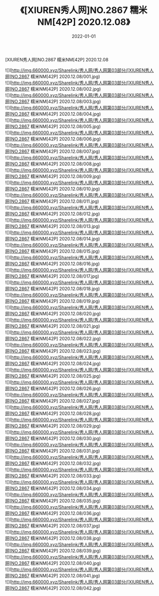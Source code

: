 ﻿---
layout: post
title:  《[XIUREN秀人网]NO.2867 糯米NM[42P] 2020.12.08》
date:   2022-01-01
img: http://img.660000.xyz/Sharelink/秀人网/秀人网第03部分/[XIUREN秀人网]NO.2867 糯米NM[42P] 2020.12.08/000.jpg
categories: [美女, 清纯, 唯美]
---

[XIUREN秀人网]NO.2867 糯米NM[42P] 2020.12.08

 ![](http://img.660000.xyz/Sharelink/秀人网/秀人网第03部分/[XIUREN秀人网]NO.2867 糯米NM[42P] 2020.12.08/001.jpg) <br>![](http://img.660000.xyz/Sharelink/秀人网/秀人网第03部分/[XIUREN秀人网]NO.2867 糯米NM[42P] 2020.12.08/002.jpg) <br>![](http://img.660000.xyz/Sharelink/秀人网/秀人网第03部分/[XIUREN秀人网]NO.2867 糯米NM[42P] 2020.12.08/003.jpg) <br>![](http://img.660000.xyz/Sharelink/秀人网/秀人网第03部分/[XIUREN秀人网]NO.2867 糯米NM[42P] 2020.12.08/004.jpg) <br>![](http://img.660000.xyz/Sharelink/秀人网/秀人网第03部分/[XIUREN秀人网]NO.2867 糯米NM[42P] 2020.12.08/005.jpg) <br>![](http://img.660000.xyz/Sharelink/秀人网/秀人网第03部分/[XIUREN秀人网]NO.2867 糯米NM[42P] 2020.12.08/006.jpg) <br>![](http://img.660000.xyz/Sharelink/秀人网/秀人网第03部分/[XIUREN秀人网]NO.2867 糯米NM[42P] 2020.12.08/007.jpg) <br>![](http://img.660000.xyz/Sharelink/秀人网/秀人网第03部分/[XIUREN秀人网]NO.2867 糯米NM[42P] 2020.12.08/008.jpg) <br>![](http://img.660000.xyz/Sharelink/秀人网/秀人网第03部分/[XIUREN秀人网]NO.2867 糯米NM[42P] 2020.12.08/009.jpg) <br>![](http://img.660000.xyz/Sharelink/秀人网/秀人网第03部分/[XIUREN秀人网]NO.2867 糯米NM[42P] 2020.12.08/010.jpg) <br>![](http://img.660000.xyz/Sharelink/秀人网/秀人网第03部分/[XIUREN秀人网]NO.2867 糯米NM[42P] 2020.12.08/011.jpg) <br>![](http://img.660000.xyz/Sharelink/秀人网/秀人网第03部分/[XIUREN秀人网]NO.2867 糯米NM[42P] 2020.12.08/012.jpg) <br>![](http://img.660000.xyz/Sharelink/秀人网/秀人网第03部分/[XIUREN秀人网]NO.2867 糯米NM[42P] 2020.12.08/013.jpg) <br>![](http://img.660000.xyz/Sharelink/秀人网/秀人网第03部分/[XIUREN秀人网]NO.2867 糯米NM[42P] 2020.12.08/014.jpg) <br>![](http://img.660000.xyz/Sharelink/秀人网/秀人网第03部分/[XIUREN秀人网]NO.2867 糯米NM[42P] 2020.12.08/015.jpg) <br>![](http://img.660000.xyz/Sharelink/秀人网/秀人网第03部分/[XIUREN秀人网]NO.2867 糯米NM[42P] 2020.12.08/016.jpg) <br>![](http://img.660000.xyz/Sharelink/秀人网/秀人网第03部分/[XIUREN秀人网]NO.2867 糯米NM[42P] 2020.12.08/017.jpg) <br>![](http://img.660000.xyz/Sharelink/秀人网/秀人网第03部分/[XIUREN秀人网]NO.2867 糯米NM[42P] 2020.12.08/018.jpg) <br>![](http://img.660000.xyz/Sharelink/秀人网/秀人网第03部分/[XIUREN秀人网]NO.2867 糯米NM[42P] 2020.12.08/019.jpg) <br>![](http://img.660000.xyz/Sharelink/秀人网/秀人网第03部分/[XIUREN秀人网]NO.2867 糯米NM[42P] 2020.12.08/020.jpg) <br>![](http://img.660000.xyz/Sharelink/秀人网/秀人网第03部分/[XIUREN秀人网]NO.2867 糯米NM[42P] 2020.12.08/021.jpg) <br>![](http://img.660000.xyz/Sharelink/秀人网/秀人网第03部分/[XIUREN秀人网]NO.2867 糯米NM[42P] 2020.12.08/022.jpg) <br>![](http://img.660000.xyz/Sharelink/秀人网/秀人网第03部分/[XIUREN秀人网]NO.2867 糯米NM[42P] 2020.12.08/023.jpg) <br>![](http://img.660000.xyz/Sharelink/秀人网/秀人网第03部分/[XIUREN秀人网]NO.2867 糯米NM[42P] 2020.12.08/024.jpg) <br>![](http://img.660000.xyz/Sharelink/秀人网/秀人网第03部分/[XIUREN秀人网]NO.2867 糯米NM[42P] 2020.12.08/025.jpg) <br>![](http://img.660000.xyz/Sharelink/秀人网/秀人网第03部分/[XIUREN秀人网]NO.2867 糯米NM[42P] 2020.12.08/026.jpg) <br>![](http://img.660000.xyz/Sharelink/秀人网/秀人网第03部分/[XIUREN秀人网]NO.2867 糯米NM[42P] 2020.12.08/027.jpg) <br>![](http://img.660000.xyz/Sharelink/秀人网/秀人网第03部分/[XIUREN秀人网]NO.2867 糯米NM[42P] 2020.12.08/028.jpg) <br>![](http://img.660000.xyz/Sharelink/秀人网/秀人网第03部分/[XIUREN秀人网]NO.2867 糯米NM[42P] 2020.12.08/029.jpg) <br>![](http://img.660000.xyz/Sharelink/秀人网/秀人网第03部分/[XIUREN秀人网]NO.2867 糯米NM[42P] 2020.12.08/030.jpg) <br>![](http://img.660000.xyz/Sharelink/秀人网/秀人网第03部分/[XIUREN秀人网]NO.2867 糯米NM[42P] 2020.12.08/031.jpg) <br>![](http://img.660000.xyz/Sharelink/秀人网/秀人网第03部分/[XIUREN秀人网]NO.2867 糯米NM[42P] 2020.12.08/032.jpg) <br>![](http://img.660000.xyz/Sharelink/秀人网/秀人网第03部分/[XIUREN秀人网]NO.2867 糯米NM[42P] 2020.12.08/033.jpg) <br>![](http://img.660000.xyz/Sharelink/秀人网/秀人网第03部分/[XIUREN秀人网]NO.2867 糯米NM[42P] 2020.12.08/034.jpg) <br>![](http://img.660000.xyz/Sharelink/秀人网/秀人网第03部分/[XIUREN秀人网]NO.2867 糯米NM[42P] 2020.12.08/035.jpg) <br>![](http://img.660000.xyz/Sharelink/秀人网/秀人网第03部分/[XIUREN秀人网]NO.2867 糯米NM[42P] 2020.12.08/036.jpg) <br>![](http://img.660000.xyz/Sharelink/秀人网/秀人网第03部分/[XIUREN秀人网]NO.2867 糯米NM[42P] 2020.12.08/037.jpg) <br>![](http://img.660000.xyz/Sharelink/秀人网/秀人网第03部分/[XIUREN秀人网]NO.2867 糯米NM[42P] 2020.12.08/038.jpg) <br>![](http://img.660000.xyz/Sharelink/秀人网/秀人网第03部分/[XIUREN秀人网]NO.2867 糯米NM[42P] 2020.12.08/039.jpg) <br>![](http://img.660000.xyz/Sharelink/秀人网/秀人网第03部分/[XIUREN秀人网]NO.2867 糯米NM[42P] 2020.12.08/040.jpg) <br>![](http://img.660000.xyz/Sharelink/秀人网/秀人网第03部分/[XIUREN秀人网]NO.2867 糯米NM[42P] 2020.12.08/041.jpg) <br>![](http://img.660000.xyz/Sharelink/秀人网/秀人网第03部分/[XIUREN秀人网]NO.2867 糯米NM[42P] 2020.12.08/042.jpg) <br>